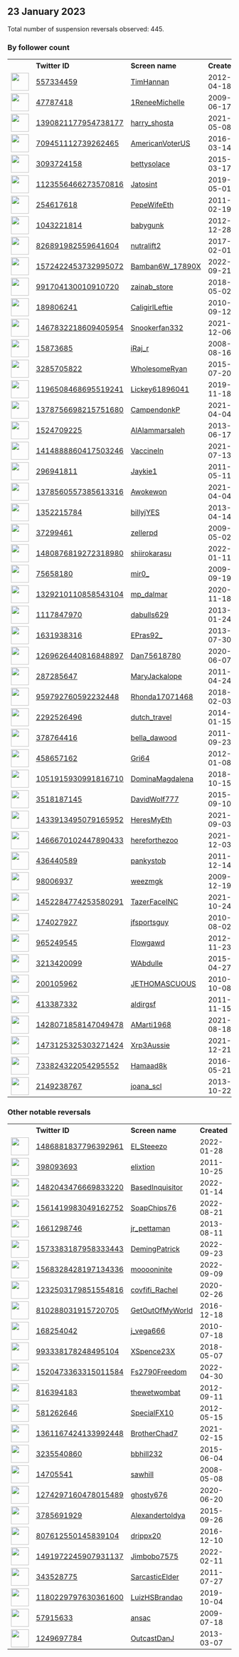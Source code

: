 
## 23 January 2023
Total number of suspension reversals observed: 445.

### By follower count
<table><tr><th></th><th align="left">Twitter ID</th><th align="left">Screen name</th>
<th align="left">Created</th><th align="left">Status</th><th align="left">Suspended</th><th align="left">Followers</th>
<tr><td><a href="https://pbs.twimg.com/profile_images/1630630808246517760/OZ96_vAZ_normal.jpg"><img src="https://pbs.twimg.com/profile_images/1630630808246517760/OZ96_vAZ_normal.jpg" width="40px" height="40px" align="center"/></a></td><td><a href="https://twitter.com/intent/user?user_id=557334459">557334459</a></td><td><a href="https://twitter.com/TimHannan">TimHannan</a></td><td>2012-04-18</td><td align="center"></td><td>2022-12-29</td><td>101114</td></tr>
<tr><td><a href="https://pbs.twimg.com/profile_images/1648801809249566721/BRMSKny2_normal.jpg"><img src="https://pbs.twimg.com/profile_images/1648801809249566721/BRMSKny2_normal.jpg" width="40px" height="40px" align="center"/></a></td><td><a href="https://twitter.com/intent/user?user_id=47787418">47787418</a></td><td><a href="https://twitter.com/1ReneeMichelle">1ReneeMichelle</a></td><td>2009-06-17</td><td align="center"></td><td>2022-11-15</td><td>56891</td></tr>
<tr><td><a href="https://pbs.twimg.com/profile_images/1654334276698251264/VSPzwegB_normal.jpg"><img src="https://pbs.twimg.com/profile_images/1654334276698251264/VSPzwegB_normal.jpg" width="40px" height="40px" align="center"/></a></td><td><a href="https://twitter.com/intent/user?user_id=1390821177954738177">1390821177954738177</a></td><td><a href="https://twitter.com/harry_shosta">harry_shosta</a></td><td>2021-05-08</td><td align="center"></td><td>2023-01-18</td><td>39784</td></tr>
<tr><td><a href="https://pbs.twimg.com/profile_images/1618259640785174530/EVe6wSZH_normal.jpg"><img src="https://pbs.twimg.com/profile_images/1618259640785174530/EVe6wSZH_normal.jpg" width="40px" height="40px" align="center"/></a></td><td><a href="https://twitter.com/intent/user?user_id=709451112739262465">709451112739262465</a></td><td><a href="https://twitter.com/AmericanVoterUS">AmericanVoterUS</a></td><td>2016-03-14</td><td align="center"></td><td></td><td>38583</td></tr>
<tr><td><a href="https://pbs.twimg.com/profile_images/1643669004341637120/izBccIlQ_normal.jpg"><img src="https://pbs.twimg.com/profile_images/1643669004341637120/izBccIlQ_normal.jpg" width="40px" height="40px" align="center"/></a></td><td><a href="https://twitter.com/intent/user?user_id=3093724158">3093724158</a></td><td><a href="https://twitter.com/bettysolace">bettysolace</a></td><td>2015-03-17</td><td align="center"></td><td>2022-09-16</td><td>34715</td></tr>
<tr><td><a href="https://pbs.twimg.com/profile_images/1626053654695518210/29qc9ALy_normal.jpg"><img src="https://pbs.twimg.com/profile_images/1626053654695518210/29qc9ALy_normal.jpg" width="40px" height="40px" align="center"/></a></td><td><a href="https://twitter.com/intent/user?user_id=1123556466273570816">1123556466273570816</a></td><td><a href="https://twitter.com/Jatosint">Jatosint</a></td><td>2019-05-01</td><td align="center"></td><td>2022-12-31</td><td>22260</td></tr>
<tr><td><a href="https://pbs.twimg.com/profile_images/1651775590851313664/F7R_sLRp_normal.jpg"><img src="https://pbs.twimg.com/profile_images/1651775590851313664/F7R_sLRp_normal.jpg" width="40px" height="40px" align="center"/></a></td><td><a href="https://twitter.com/intent/user?user_id=254617618">254617618</a></td><td><a href="https://twitter.com/PepeWifeEth">PepeWifeEth</a></td><td>2011-02-19</td><td align="center"></td><td>2023-01-10</td><td>17715</td></tr>
<tr><td><a href="https://pbs.twimg.com/profile_images/1602897132914024448/mu__y59z_normal.jpg"><img src="https://pbs.twimg.com/profile_images/1602897132914024448/mu__y59z_normal.jpg" width="40px" height="40px" align="center"/></a></td><td><a href="https://twitter.com/intent/user?user_id=1043221814">1043221814</a></td><td><a href="https://twitter.com/babygunk">babygunk</a></td><td>2012-12-28</td><td align="center"></td><td>2023-01-12</td><td>14966</td></tr>
<tr><td><a href="https://pbs.twimg.com/profile_images/854656098627977221/FsWQXl4j_normal.jpg"><img src="https://pbs.twimg.com/profile_images/854656098627977221/FsWQXl4j_normal.jpg" width="40px" height="40px" align="center"/></a></td><td><a href="https://twitter.com/intent/user?user_id=826891982559641604">826891982559641604</a></td><td><a href="https://twitter.com/nutralift2">nutralift2</a></td><td>2017-02-01</td><td align="center"></td><td>2023-01-18</td><td>12957</td></tr>
<tr><td><a href="https://pbs.twimg.com/profile_images/1604988947997655040/yrK7-oez_normal.jpg"><img src="https://pbs.twimg.com/profile_images/1604988947997655040/yrK7-oez_normal.jpg" width="40px" height="40px" align="center"/></a></td><td><a href="https://twitter.com/intent/user?user_id=1572422453732995072">1572422453732995072</a></td><td><a href="https://twitter.com/Bamban6W_17890X">Bamban6W_17890X</a></td><td>2022-09-21</td><td align="center"></td><td>2023-01-16</td><td>12929</td></tr>
<tr><td><a href="https://pbs.twimg.com/profile_images/1639970429921116161/l081VvXD_normal.jpg"><img src="https://pbs.twimg.com/profile_images/1639970429921116161/l081VvXD_normal.jpg" width="40px" height="40px" align="center"/></a></td><td><a href="https://twitter.com/intent/user?user_id=991704130010910720">991704130010910720</a></td><td><a href="https://twitter.com/zainab_store">zainab_store</a></td><td>2018-05-02</td><td align="center"></td><td>2023-01-18</td><td>12526</td></tr>
<tr><td><a href="https://pbs.twimg.com/profile_images/927972058297802752/OwtQKvqg_normal.jpg"><img src="https://pbs.twimg.com/profile_images/927972058297802752/OwtQKvqg_normal.jpg" width="40px" height="40px" align="center"/></a></td><td><a href="https://twitter.com/intent/user?user_id=189806241">189806241</a></td><td><a href="https://twitter.com/CaligirlLeftie">CaligirlLeftie</a></td><td>2010-09-12</td><td align="center"></td><td>2022-06-13</td><td>12116</td></tr>
<tr><td><a href="https://pbs.twimg.com/profile_images/1570533323813916672/i4XlVNR__normal.jpg"><img src="https://pbs.twimg.com/profile_images/1570533323813916672/i4XlVNR__normal.jpg" width="40px" height="40px" align="center"/></a></td><td><a href="https://twitter.com/intent/user?user_id=1467832218609405954">1467832218609405954</a></td><td><a href="https://twitter.com/Snookerfan332">Snookerfan332</a></td><td>2021-12-06</td><td align="center"></td><td>2022-11-28</td><td>9215</td></tr>
<tr><td><a href="https://pbs.twimg.com/profile_images/1557178312245489664/ckF4jUwt_normal.jpg"><img src="https://pbs.twimg.com/profile_images/1557178312245489664/ckF4jUwt_normal.jpg" width="40px" height="40px" align="center"/></a></td><td><a href="https://twitter.com/intent/user?user_id=15873685">15873685</a></td><td><a href="https://twitter.com/iRaj_r">iRaj_r</a></td><td>2008-08-16</td><td align="center"></td><td>2023-01-18</td><td>8983</td></tr>
<tr><td><a href="https://pbs.twimg.com/profile_images/1528557809318625282/OVxRumSx_normal.jpg"><img src="https://pbs.twimg.com/profile_images/1528557809318625282/OVxRumSx_normal.jpg" width="40px" height="40px" align="center"/></a></td><td><a href="https://twitter.com/intent/user?user_id=3285705822">3285705822</a></td><td><a href="https://twitter.com/WholesomeRyan">WholesomeRyan</a></td><td>2015-07-20</td><td align="center">🔒</td><td>2022-10-28</td><td>8932</td></tr>
<tr><td><a href="https://pbs.twimg.com/profile_images/1644918863656812544/X3u2WGLX_normal.jpg"><img src="https://pbs.twimg.com/profile_images/1644918863656812544/X3u2WGLX_normal.jpg" width="40px" height="40px" align="center"/></a></td><td><a href="https://twitter.com/intent/user?user_id=1196508468695519241">1196508468695519241</a></td><td><a href="https://twitter.com/Lickey61896041">Lickey61896041</a></td><td>2019-11-18</td><td align="center"></td><td>2023-01-18</td><td>8679</td></tr>
<tr><td><a href="https://pbs.twimg.com/profile_images/1648804258198745088/E70tqcJq_normal.jpg"><img src="https://pbs.twimg.com/profile_images/1648804258198745088/E70tqcJq_normal.jpg" width="40px" height="40px" align="center"/></a></td><td><a href="https://twitter.com/intent/user?user_id=1378756698215751680">1378756698215751680</a></td><td><a href="https://twitter.com/CampendonkP">CampendonkP</a></td><td>2021-04-04</td><td align="center"></td><td>2023-01-14</td><td>7308</td></tr>
<tr><td><a href="https://pbs.twimg.com/profile_images/1628363681036640256/9t4fCQ08_normal.jpg"><img src="https://pbs.twimg.com/profile_images/1628363681036640256/9t4fCQ08_normal.jpg" width="40px" height="40px" align="center"/></a></td><td><a href="https://twitter.com/intent/user?user_id=1524709225">1524709225</a></td><td><a href="https://twitter.com/AlAlammarsaleh">AlAlammarsaleh</a></td><td>2013-06-17</td><td align="center"></td><td>2023-01-10</td><td>7139</td></tr>
<tr><td><a href="https://pbs.twimg.com/profile_images/1469044233034162178/FSGTcbZP_normal.jpg"><img src="https://pbs.twimg.com/profile_images/1469044233034162178/FSGTcbZP_normal.jpg" width="40px" height="40px" align="center"/></a></td><td><a href="https://twitter.com/intent/user?user_id=1414888860417503246">1414888860417503246</a></td><td><a href="https://twitter.com/VaccineIn">VaccineIn</a></td><td>2021-07-13</td><td align="center"></td><td>2022-10-29</td><td>7068</td></tr>
<tr><td><a href="https://pbs.twimg.com/profile_images/621036861876736000/sLZGNbTQ_normal.jpg"><img src="https://pbs.twimg.com/profile_images/621036861876736000/sLZGNbTQ_normal.jpg" width="40px" height="40px" align="center"/></a></td><td><a href="https://twitter.com/intent/user?user_id=296941811">296941811</a></td><td><a href="https://twitter.com/Jaykie1">Jaykie1</a></td><td>2011-05-11</td><td align="center"></td><td>2023-01-15</td><td>6967</td></tr>
<tr><td><a href="https://pbs.twimg.com/profile_images/1643336191100502019/zRAbxxcG_normal.png"><img src="https://pbs.twimg.com/profile_images/1643336191100502019/zRAbxxcG_normal.png" width="40px" height="40px" align="center"/></a></td><td><a href="https://twitter.com/intent/user?user_id=1378560557385613316">1378560557385613316</a></td><td><a href="https://twitter.com/Awokewon">Awokewon</a></td><td>2021-04-04</td><td align="center"></td><td>2023-01-18</td><td>6755</td></tr>
<tr><td><a href="https://pbs.twimg.com/profile_images/631853417875374080/MNhJ18lM_normal.png"><img src="https://pbs.twimg.com/profile_images/631853417875374080/MNhJ18lM_normal.png" width="40px" height="40px" align="center"/></a></td><td><a href="https://twitter.com/intent/user?user_id=1352215784">1352215784</a></td><td><a href="https://twitter.com/billyjYES">billyjYES</a></td><td>2013-04-14</td><td align="center"></td><td></td><td>5930</td></tr>
<tr><td><a href="https://pbs.twimg.com/profile_images/1378495681657180160/7a6SVzvB_normal.jpg"><img src="https://pbs.twimg.com/profile_images/1378495681657180160/7a6SVzvB_normal.jpg" width="40px" height="40px" align="center"/></a></td><td><a href="https://twitter.com/intent/user?user_id=37299461">37299461</a></td><td><a href="https://twitter.com/zellerpd">zellerpd</a></td><td>2009-05-02</td><td align="center"></td><td>2023-01-04</td><td>5902</td></tr>
<tr><td><a href="https://pbs.twimg.com/profile_images/1631828187339452416/iiGNetRx_normal.jpg"><img src="https://pbs.twimg.com/profile_images/1631828187339452416/iiGNetRx_normal.jpg" width="40px" height="40px" align="center"/></a></td><td><a href="https://twitter.com/intent/user?user_id=1480876819272318980">1480876819272318980</a></td><td><a href="https://twitter.com/shiirokarasu">shiirokarasu</a></td><td>2022-01-11</td><td align="center"></td><td>2023-01-07</td><td>5819</td></tr>
<tr><td><a href="https://pbs.twimg.com/profile_images/1397784541410992130/zOw9Pzwd_normal.jpg"><img src="https://pbs.twimg.com/profile_images/1397784541410992130/zOw9Pzwd_normal.jpg" width="40px" height="40px" align="center"/></a></td><td><a href="https://twitter.com/intent/user?user_id=75658180">75658180</a></td><td><a href="https://twitter.com/mir0_">mir0_</a></td><td>2009-09-19</td><td align="center"></td><td>2023-01-18</td><td>5449</td></tr>
<tr><td><a href="https://pbs.twimg.com/profile_images/1608681545036070913/JkyJhEb7_normal.jpg"><img src="https://pbs.twimg.com/profile_images/1608681545036070913/JkyJhEb7_normal.jpg" width="40px" height="40px" align="center"/></a></td><td><a href="https://twitter.com/intent/user?user_id=1329210110858543104">1329210110858543104</a></td><td><a href="https://twitter.com/mp_dalmar">mp_dalmar</a></td><td>2020-11-18</td><td align="center"></td><td>2023-01-15</td><td>5234</td></tr>
<tr><td><a href="https://pbs.twimg.com/profile_images/1520245048612433920/P_cVXcaK_normal.jpg"><img src="https://pbs.twimg.com/profile_images/1520245048612433920/P_cVXcaK_normal.jpg" width="40px" height="40px" align="center"/></a></td><td><a href="https://twitter.com/intent/user?user_id=1117847970">1117847970</a></td><td><a href="https://twitter.com/dabulls629">dabulls629</a></td><td>2013-01-24</td><td align="center"></td><td>2023-01-12</td><td>5225</td></tr>
<tr><td><a href="https://pbs.twimg.com/profile_images/1532065535227498497/ZY__NOK0_normal.jpg"><img src="https://pbs.twimg.com/profile_images/1532065535227498497/ZY__NOK0_normal.jpg" width="40px" height="40px" align="center"/></a></td><td><a href="https://twitter.com/intent/user?user_id=1631938316">1631938316</a></td><td><a href="https://twitter.com/EPras92_">EPras92_</a></td><td>2013-07-30</td><td align="center"></td><td>2022-11-17</td><td>5216</td></tr>
<tr><td><a href="https://pbs.twimg.com/profile_images/1310103037516476420/MUB-BYph_normal.jpg"><img src="https://pbs.twimg.com/profile_images/1310103037516476420/MUB-BYph_normal.jpg" width="40px" height="40px" align="center"/></a></td><td><a href="https://twitter.com/intent/user?user_id=1269626440816848897">1269626440816848897</a></td><td><a href="https://twitter.com/Dan75618780">Dan75618780</a></td><td>2020-06-07</td><td align="center">🚫</td><td>2023-01-19</td><td>5054</td></tr>
<tr><td><a href="https://pbs.twimg.com/profile_images/1483467908953120772/-C4YXKHL_normal.jpg"><img src="https://pbs.twimg.com/profile_images/1483467908953120772/-C4YXKHL_normal.jpg" width="40px" height="40px" align="center"/></a></td><td><a href="https://twitter.com/intent/user?user_id=287285647">287285647</a></td><td><a href="https://twitter.com/MaryJackalope">MaryJackalope</a></td><td>2011-04-24</td><td align="center"></td><td>2023-01-15</td><td>4111</td></tr>
<tr><td><a href="https://pbs.twimg.com/profile_images/1542544393197977601/uiMjUc-W_normal.jpg"><img src="https://pbs.twimg.com/profile_images/1542544393197977601/uiMjUc-W_normal.jpg" width="40px" height="40px" align="center"/></a></td><td><a href="https://twitter.com/intent/user?user_id=959792760592232448">959792760592232448</a></td><td><a href="https://twitter.com/Rhonda17071468">Rhonda17071468</a></td><td>2018-02-03</td><td align="center"></td><td>2022-10-29</td><td>4086</td></tr>
<tr><td><a href="https://pbs.twimg.com/profile_images/1379425799132958733/uJ1R6gcU_normal.jpg"><img src="https://pbs.twimg.com/profile_images/1379425799132958733/uJ1R6gcU_normal.jpg" width="40px" height="40px" align="center"/></a></td><td><a href="https://twitter.com/intent/user?user_id=2292526496">2292526496</a></td><td><a href="https://twitter.com/dutch_travel">dutch_travel</a></td><td>2014-01-15</td><td align="center"></td><td>2023-01-15</td><td>3903</td></tr>
<tr><td><a href="https://pbs.twimg.com/profile_images/1642245561884475392/p6sdsEQ4_normal.jpg"><img src="https://pbs.twimg.com/profile_images/1642245561884475392/p6sdsEQ4_normal.jpg" width="40px" height="40px" align="center"/></a></td><td><a href="https://twitter.com/intent/user?user_id=378764416">378764416</a></td><td><a href="https://twitter.com/bella_dawood">bella_dawood</a></td><td>2011-09-23</td><td align="center"></td><td>2023-01-15</td><td>3730</td></tr>
<tr><td><a href="https://pbs.twimg.com/profile_images/1618485684511055872/4yvVGRDN_normal.jpg"><img src="https://pbs.twimg.com/profile_images/1618485684511055872/4yvVGRDN_normal.jpg" width="40px" height="40px" align="center"/></a></td><td><a href="https://twitter.com/intent/user?user_id=458657162">458657162</a></td><td><a href="https://twitter.com/Gri64">Gri64</a></td><td>2012-01-08</td><td align="center"></td><td></td><td>3677</td></tr>
<tr><td><a href="https://pbs.twimg.com/profile_images/1576941115990835200/HNMdqebj_normal.jpg"><img src="https://pbs.twimg.com/profile_images/1576941115990835200/HNMdqebj_normal.jpg" width="40px" height="40px" align="center"/></a></td><td><a href="https://twitter.com/intent/user?user_id=1051915930991816710">1051915930991816710</a></td><td><a href="https://twitter.com/DominaMagdalena">DominaMagdalena</a></td><td>2018-10-15</td><td align="center">🔒</td><td>2023-01-17</td><td>3474</td></tr>
<tr><td><a href="https://pbs.twimg.com/profile_images/642042175237173248/UNAI88pR_normal.jpg"><img src="https://pbs.twimg.com/profile_images/642042175237173248/UNAI88pR_normal.jpg" width="40px" height="40px" align="center"/></a></td><td><a href="https://twitter.com/intent/user?user_id=3518187145">3518187145</a></td><td><a href="https://twitter.com/DavidWolf777">DavidWolf777</a></td><td>2015-09-10</td><td align="center"></td><td>2022-09-22</td><td>3377</td></tr>
<tr><td><a href="https://pbs.twimg.com/profile_images/1644361335713726471/0R0FExz5_normal.png"><img src="https://pbs.twimg.com/profile_images/1644361335713726471/0R0FExz5_normal.png" width="40px" height="40px" align="center"/></a></td><td><a href="https://twitter.com/intent/user?user_id=1433913495079165952">1433913495079165952</a></td><td><a href="https://twitter.com/HeresMyEth">HeresMyEth</a></td><td>2021-09-03</td><td align="center"></td><td>2023-01-16</td><td>3302</td></tr>
<tr><td><a href="https://pbs.twimg.com/profile_images/1642356830029377536/m0ZwEU4i_normal.jpg"><img src="https://pbs.twimg.com/profile_images/1642356830029377536/m0ZwEU4i_normal.jpg" width="40px" height="40px" align="center"/></a></td><td><a href="https://twitter.com/intent/user?user_id=1466670102447890433">1466670102447890433</a></td><td><a href="https://twitter.com/hereforthezoo">hereforthezoo</a></td><td>2021-12-03</td><td align="center"></td><td>2023-01-17</td><td>3293</td></tr>
<tr><td><a href="https://pbs.twimg.com/profile_images/1617548500237180928/n4ESv4tV_normal.jpg"><img src="https://pbs.twimg.com/profile_images/1617548500237180928/n4ESv4tV_normal.jpg" width="40px" height="40px" align="center"/></a></td><td><a href="https://twitter.com/intent/user?user_id=436440589">436440589</a></td><td><a href="https://twitter.com/pankystob">pankystob</a></td><td>2011-12-14</td><td align="center"></td><td></td><td>3144</td></tr>
<tr><td><a href="https://pbs.twimg.com/profile_images/1077551666071711744/xzpZc_WE_normal.jpg"><img src="https://pbs.twimg.com/profile_images/1077551666071711744/xzpZc_WE_normal.jpg" width="40px" height="40px" align="center"/></a></td><td><a href="https://twitter.com/intent/user?user_id=98006937">98006937</a></td><td><a href="https://twitter.com/weezmgk">weezmgk</a></td><td>2009-12-19</td><td align="center"></td><td>2022-11-02</td><td>3132</td></tr>
<tr><td><a href="https://pbs.twimg.com/profile_images/1654323037351682053/Yfg25Wex_normal.jpg"><img src="https://pbs.twimg.com/profile_images/1654323037351682053/Yfg25Wex_normal.jpg" width="40px" height="40px" align="center"/></a></td><td><a href="https://twitter.com/intent/user?user_id=1452284774253580291">1452284774253580291</a></td><td><a href="https://twitter.com/TazerFaceINC">TazerFaceINC</a></td><td>2021-10-24</td><td align="center"></td><td>2023-01-18</td><td>3084</td></tr>
<tr><td><a href="https://pbs.twimg.com/profile_images/1644496430168698880/SobHuGUb_normal.jpg"><img src="https://pbs.twimg.com/profile_images/1644496430168698880/SobHuGUb_normal.jpg" width="40px" height="40px" align="center"/></a></td><td><a href="https://twitter.com/intent/user?user_id=174027927">174027927</a></td><td><a href="https://twitter.com/jfsportsguy">jfsportsguy</a></td><td>2010-08-02</td><td align="center"></td><td>2023-01-18</td><td>2842</td></tr>
<tr><td><a href="https://pbs.twimg.com/profile_images/1649176010493919234/uCdQ2ntS_normal.jpg"><img src="https://pbs.twimg.com/profile_images/1649176010493919234/uCdQ2ntS_normal.jpg" width="40px" height="40px" align="center"/></a></td><td><a href="https://twitter.com/intent/user?user_id=965249545">965249545</a></td><td><a href="https://twitter.com/Flowgawd">Flowgawd</a></td><td>2012-11-23</td><td align="center">🔒</td><td>2023-01-08</td><td>2637</td></tr>
<tr><td><a href="https://pbs.twimg.com/profile_images/1202119976548753408/Pzv54m3W_normal.jpg"><img src="https://pbs.twimg.com/profile_images/1202119976548753408/Pzv54m3W_normal.jpg" width="40px" height="40px" align="center"/></a></td><td><a href="https://twitter.com/intent/user?user_id=3213420099">3213420099</a></td><td><a href="https://twitter.com/WAbdulle">WAbdulle</a></td><td>2015-04-27</td><td align="center"></td><td>2023-01-15</td><td>2583</td></tr>
<tr><td><a href="https://pbs.twimg.com/profile_images/1570825137200439301/e_mtOyIB_normal.jpg"><img src="https://pbs.twimg.com/profile_images/1570825137200439301/e_mtOyIB_normal.jpg" width="40px" height="40px" align="center"/></a></td><td><a href="https://twitter.com/intent/user?user_id=200105962">200105962</a></td><td><a href="https://twitter.com/JETHOMASCUOUS">JETHOMASCUOUS</a></td><td>2010-10-08</td><td align="center"></td><td>2022-10-02</td><td>2481</td></tr>
<tr><td><a href="https://pbs.twimg.com/profile_images/1436005586169180162/y_a94rwW_normal.jpg"><img src="https://pbs.twimg.com/profile_images/1436005586169180162/y_a94rwW_normal.jpg" width="40px" height="40px" align="center"/></a></td><td><a href="https://twitter.com/intent/user?user_id=413387332">413387332</a></td><td><a href="https://twitter.com/aldirgsf">aldirgsf</a></td><td>2011-11-15</td><td align="center"></td><td>2022-07-03</td><td>2418</td></tr>
<tr><td><a href="https://pbs.twimg.com/profile_images/1580271971622965252/8FmjqGwC_normal.jpg"><img src="https://pbs.twimg.com/profile_images/1580271971622965252/8FmjqGwC_normal.jpg" width="40px" height="40px" align="center"/></a></td><td><a href="https://twitter.com/intent/user?user_id=1428071858147049478">1428071858147049478</a></td><td><a href="https://twitter.com/AMarti1968">AMarti1968</a></td><td>2021-08-18</td><td align="center"></td><td>2022-12-07</td><td>2371</td></tr>
<tr><td><a href="https://pbs.twimg.com/profile_images/1505091715090481153/EX847Fx0_normal.jpg"><img src="https://pbs.twimg.com/profile_images/1505091715090481153/EX847Fx0_normal.jpg" width="40px" height="40px" align="center"/></a></td><td><a href="https://twitter.com/intent/user?user_id=1473125325303271424">1473125325303271424</a></td><td><a href="https://twitter.com/Xrp3Aussie">Xrp3Aussie</a></td><td>2021-12-21</td><td align="center"></td><td>2023-01-14</td><td>2354</td></tr>
<tr><td><a href="https://pbs.twimg.com/profile_images/1649057865745813506/mX3zgi6c_normal.jpg"><img src="https://pbs.twimg.com/profile_images/1649057865745813506/mX3zgi6c_normal.jpg" width="40px" height="40px" align="center"/></a></td><td><a href="https://twitter.com/intent/user?user_id=733824322054295552">733824322054295552</a></td><td><a href="https://twitter.com/Hamaad8k">Hamaad8k</a></td><td>2016-05-21</td><td align="center"></td><td>2023-01-13</td><td>2306</td></tr>
<tr><td><a href="https://pbs.twimg.com/profile_images/1618642271330508801/3sIsg69B_normal.jpg"><img src="https://pbs.twimg.com/profile_images/1618642271330508801/3sIsg69B_normal.jpg" width="40px" height="40px" align="center"/></a></td><td><a href="https://twitter.com/intent/user?user_id=2149238767">2149238767</a></td><td><a href="https://twitter.com/joana_scl">joana_scl</a></td><td>2013-10-22</td><td align="center"></td><td>2023-01-16</td><td>2240</td></tr>
</table>

### Other notable reversals
<table><tr><th></th><th align="left">Twitter ID</th><th align="left">Screen name</th>
<th align="left">Created</th><th align="left">Status</th><th align="left">Suspended</th><th align="left">Followers</th>
<tr><td><a href="https://pbs.twimg.com/profile_images/1643401688542478336/-qYWtEuf_normal.jpg"><img src="https://pbs.twimg.com/profile_images/1643401688542478336/-qYWtEuf_normal.jpg" width="40px" height="40px" align="center"/></a></td><td><a href="https://twitter.com/intent/user?user_id=1486881837796392961">1486881837796392961</a></td><td><a href="https://twitter.com/El_Steeezo">El_Steeezo</a></td><td>2022-01-28</td><td align="center"></td><td>2023-01-12</td><td>1445</td></tr>
<tr><td><a href="https://pbs.twimg.com/profile_images/1606438689/face_pic_normal.jpg"><img src="https://pbs.twimg.com/profile_images/1606438689/face_pic_normal.jpg" width="40px" height="40px" align="center"/></a></td><td><a href="https://twitter.com/intent/user?user_id=398093693">398093693</a></td><td><a href="https://twitter.com/elixtion">elixtion</a></td><td>2011-10-25</td><td align="center">🚫</td><td>2023-01-15</td><td>79</td></tr>
<tr><td><a href="https://pbs.twimg.com/profile_images/1650213257414602758/CUHlqFO1_normal.jpg"><img src="https://pbs.twimg.com/profile_images/1650213257414602758/CUHlqFO1_normal.jpg" width="40px" height="40px" align="center"/></a></td><td><a href="https://twitter.com/intent/user?user_id=1482043476669833220">1482043476669833220</a></td><td><a href="https://twitter.com/BasedInquisitor">BasedInquisitor</a></td><td>2022-01-14</td><td align="center"></td><td>2023-01-15</td><td>23</td></tr>
<tr><td><a href="https://pbs.twimg.com/profile_images/1569952373547622400/6KECHPan_normal.jpg"><img src="https://pbs.twimg.com/profile_images/1569952373547622400/6KECHPan_normal.jpg" width="40px" height="40px" align="center"/></a></td><td><a href="https://twitter.com/intent/user?user_id=1561419983049162752">1561419983049162752</a></td><td><a href="https://twitter.com/SoapChips76">SoapChips76</a></td><td>2022-08-21</td><td align="center"></td><td>2023-01-15</td><td>411</td></tr>
<tr><td><a href="https://pbs.twimg.com/profile_images/1524231350382903296/UYSu-Y4M_normal.jpg"><img src="https://pbs.twimg.com/profile_images/1524231350382903296/UYSu-Y4M_normal.jpg" width="40px" height="40px" align="center"/></a></td><td><a href="https://twitter.com/intent/user?user_id=1661298746">1661298746</a></td><td><a href="https://twitter.com/jr_pettaman">jr_pettaman</a></td><td>2013-08-11</td><td align="center"></td><td>2022-12-24</td><td>1084</td></tr>
<tr><td><a href="https://pbs.twimg.com/profile_images/1588598024258789376/7Hg83DuN_normal.jpg"><img src="https://pbs.twimg.com/profile_images/1588598024258789376/7Hg83DuN_normal.jpg" width="40px" height="40px" align="center"/></a></td><td><a href="https://twitter.com/intent/user?user_id=1573383187958333443">1573383187958333443</a></td><td><a href="https://twitter.com/DemingPatrick">DemingPatrick</a></td><td>2022-09-23</td><td align="center"></td><td>2022-12-16</td><td>197</td></tr>
<tr><td><a href="https://pbs.twimg.com/profile_images/1653875599595675649/lw00W8jp_normal.jpg"><img src="https://pbs.twimg.com/profile_images/1653875599595675649/lw00W8jp_normal.jpg" width="40px" height="40px" align="center"/></a></td><td><a href="https://twitter.com/intent/user?user_id=1568328428197134336">1568328428197134336</a></td><td><a href="https://twitter.com/mooooninite">mooooninite</a></td><td>2022-09-09</td><td align="center"></td><td>2023-01-19</td><td>37</td></tr>
<tr><td><a href="https://pbs.twimg.com/profile_images/1232505779527311366/3Evv4nV2_normal.jpg"><img src="https://pbs.twimg.com/profile_images/1232505779527311366/3Evv4nV2_normal.jpg" width="40px" height="40px" align="center"/></a></td><td><a href="https://twitter.com/intent/user?user_id=1232503179851554816">1232503179851554816</a></td><td><a href="https://twitter.com/covfifi_Rachel">covfifi_Rachel</a></td><td>2020-02-26</td><td align="center"></td><td>2023-01-14</td><td>162</td></tr>
<tr><td><a href="https://pbs.twimg.com/profile_images/1232386996540264450/i5FiapvL_normal.jpg"><img src="https://pbs.twimg.com/profile_images/1232386996540264450/i5FiapvL_normal.jpg" width="40px" height="40px" align="center"/></a></td><td><a href="https://twitter.com/intent/user?user_id=810288031915720705">810288031915720705</a></td><td><a href="https://twitter.com/GetOutOfMyWorld">GetOutOfMyWorld</a></td><td>2016-12-18</td><td align="center"></td><td>2022-12-07</td><td>716</td></tr>
<tr><td><a href="https://pbs.twimg.com/profile_images/609916699668709376/-TGf72Cy_normal.jpg"><img src="https://pbs.twimg.com/profile_images/609916699668709376/-TGf72Cy_normal.jpg" width="40px" height="40px" align="center"/></a></td><td><a href="https://twitter.com/intent/user?user_id=168254042">168254042</a></td><td><a href="https://twitter.com/j_vega666">j_vega666</a></td><td>2010-07-18</td><td align="center"></td><td>2023-01-17</td><td>39</td></tr>
<tr><td><a href="https://pbs.twimg.com/profile_images/1286145390811598848/3e_43_dA_normal.jpg"><img src="https://pbs.twimg.com/profile_images/1286145390811598848/3e_43_dA_normal.jpg" width="40px" height="40px" align="center"/></a></td><td><a href="https://twitter.com/intent/user?user_id=993338178248495104">993338178248495104</a></td><td><a href="https://twitter.com/XSpence23X">XSpence23X</a></td><td>2018-05-07</td><td align="center"></td><td>2023-01-13</td><td>181</td></tr>
<tr><td><a href="https://pbs.twimg.com/profile_images/1600589580687794178/38eELN5a_normal.jpg"><img src="https://pbs.twimg.com/profile_images/1600589580687794178/38eELN5a_normal.jpg" width="40px" height="40px" align="center"/></a></td><td><a href="https://twitter.com/intent/user?user_id=1520473363315011584">1520473363315011584</a></td><td><a href="https://twitter.com/Fs2790Freedom">Fs2790Freedom</a></td><td>2022-04-30</td><td align="center"></td><td>2023-01-18</td><td>777</td></tr>
<tr><td><a href="https://pbs.twimg.com/profile_images/1590135323471876103/IFwXxyHh_normal.jpg"><img src="https://pbs.twimg.com/profile_images/1590135323471876103/IFwXxyHh_normal.jpg" width="40px" height="40px" align="center"/></a></td><td><a href="https://twitter.com/intent/user?user_id=816394183">816394183</a></td><td><a href="https://twitter.com/thewetwombat">thewetwombat</a></td><td>2012-09-11</td><td align="center"></td><td>2023-01-13</td><td>600</td></tr>
<tr><td><a href="https://pbs.twimg.com/profile_images/1653868740449124353/GMRCYOZM_normal.jpg"><img src="https://pbs.twimg.com/profile_images/1653868740449124353/GMRCYOZM_normal.jpg" width="40px" height="40px" align="center"/></a></td><td><a href="https://twitter.com/intent/user?user_id=581262646">581262646</a></td><td><a href="https://twitter.com/SpecialFX10">SpecialFX10</a></td><td>2012-05-15</td><td align="center"></td><td>2023-01-10</td><td>146</td></tr>
<tr><td><a href="https://pbs.twimg.com/profile_images/1558494402498236420/Kbxx7o0z_normal.jpg"><img src="https://pbs.twimg.com/profile_images/1558494402498236420/Kbxx7o0z_normal.jpg" width="40px" height="40px" align="center"/></a></td><td><a href="https://twitter.com/intent/user?user_id=1361167424133992448">1361167424133992448</a></td><td><a href="https://twitter.com/BrotherChad7">BrotherChad7</a></td><td>2021-02-15</td><td align="center"></td><td>2023-01-16</td><td>933</td></tr>
<tr><td><a href="https://pbs.twimg.com/profile_images/1409287188508930050/eKQUIdER_normal.jpg"><img src="https://pbs.twimg.com/profile_images/1409287188508930050/eKQUIdER_normal.jpg" width="40px" height="40px" align="center"/></a></td><td><a href="https://twitter.com/intent/user?user_id=3235540860">3235540860</a></td><td><a href="https://twitter.com/bbhill232">bbhill232</a></td><td>2015-06-04</td><td align="center"></td><td>2022-12-15</td><td>557</td></tr>
<tr><td><a href="https://pbs.twimg.com/profile_images/1548111206333837312/68gvkc-Z_normal.jpg"><img src="https://pbs.twimg.com/profile_images/1548111206333837312/68gvkc-Z_normal.jpg" width="40px" height="40px" align="center"/></a></td><td><a href="https://twitter.com/intent/user?user_id=14705541">14705541</a></td><td><a href="https://twitter.com/sawhill">sawhill</a></td><td>2008-05-08</td><td align="center">🔒</td><td>2023-01-18</td><td>1087</td></tr>
<tr><td><a href="https://pbs.twimg.com/profile_images/1624606630515191808/GZ44qrbo_normal.jpg"><img src="https://pbs.twimg.com/profile_images/1624606630515191808/GZ44qrbo_normal.jpg" width="40px" height="40px" align="center"/></a></td><td><a href="https://twitter.com/intent/user?user_id=1274297160478015489">1274297160478015489</a></td><td><a href="https://twitter.com/ghosty676">ghosty676</a></td><td>2020-06-20</td><td align="center">🚫</td><td>2023-01-18</td><td>323</td></tr>
<tr><td><a href="https://pbs.twimg.com/profile_images/1327456888234061824/V6xhB9Px_normal.jpg"><img src="https://pbs.twimg.com/profile_images/1327456888234061824/V6xhB9Px_normal.jpg" width="40px" height="40px" align="center"/></a></td><td><a href="https://twitter.com/intent/user?user_id=3785691929">3785691929</a></td><td><a href="https://twitter.com/Alexandertoldya">Alexandertoldya</a></td><td>2015-09-26</td><td align="center"></td><td>2023-01-18</td><td>55</td></tr>
<tr><td><a href="https://pbs.twimg.com/profile_images/1651649155633127426/W24nGzPN_normal.jpg"><img src="https://pbs.twimg.com/profile_images/1651649155633127426/W24nGzPN_normal.jpg" width="40px" height="40px" align="center"/></a></td><td><a href="https://twitter.com/intent/user?user_id=807612550145839104">807612550145839104</a></td><td><a href="https://twitter.com/drippx20">drippx20</a></td><td>2016-12-10</td><td align="center"></td><td>2023-01-17</td><td>263</td></tr>
<tr><td><a href="https://pbs.twimg.com/profile_images/1620447205562908672/MBSWeI5E_normal.jpg"><img src="https://pbs.twimg.com/profile_images/1620447205562908672/MBSWeI5E_normal.jpg" width="40px" height="40px" align="center"/></a></td><td><a href="https://twitter.com/intent/user?user_id=1491972245907931137">1491972245907931137</a></td><td><a href="https://twitter.com/Jimbobo7575">Jimbobo7575</a></td><td>2022-02-11</td><td align="center"></td><td>2022-12-03</td><td>310</td></tr>
<tr><td><a href="https://pbs.twimg.com/profile_images/1582223523581394944/fBOxHq05_normal.jpg"><img src="https://pbs.twimg.com/profile_images/1582223523581394944/fBOxHq05_normal.jpg" width="40px" height="40px" align="center"/></a></td><td><a href="https://twitter.com/intent/user?user_id=343528775">343528775</a></td><td><a href="https://twitter.com/SarcasticElder">SarcasticElder</a></td><td>2011-07-27</td><td align="center"></td><td>2023-01-18</td><td>650</td></tr>
<tr><td><a href="https://pbs.twimg.com/profile_images/1470978957176627200/WWWMUg6N_normal.jpg"><img src="https://pbs.twimg.com/profile_images/1470978957176627200/WWWMUg6N_normal.jpg" width="40px" height="40px" align="center"/></a></td><td><a href="https://twitter.com/intent/user?user_id=1180229797630361600">1180229797630361600</a></td><td><a href="https://twitter.com/LuizHSBrandao">LuizHSBrandao</a></td><td>2019-10-04</td><td align="center"></td><td>2022-12-17</td><td>727</td></tr>
<tr><td><a href="https://pbs.twimg.com/profile_images/1283115576596893696/aPSx-zvd_normal.jpg"><img src="https://pbs.twimg.com/profile_images/1283115576596893696/aPSx-zvd_normal.jpg" width="40px" height="40px" align="center"/></a></td><td><a href="https://twitter.com/intent/user?user_id=57915633">57915633</a></td><td><a href="https://twitter.com/ansac">ansac</a></td><td>2009-07-18</td><td align="center"></td><td>2023-01-16</td><td>150</td></tr>
<tr><td><a href="https://pbs.twimg.com/profile_images/1643440689752182784/kSQ21NHf_normal.jpg"><img src="https://pbs.twimg.com/profile_images/1643440689752182784/kSQ21NHf_normal.jpg" width="40px" height="40px" align="center"/></a></td><td><a href="https://twitter.com/intent/user?user_id=1249697784">1249697784</a></td><td><a href="https://twitter.com/OutcastDanJ">OutcastDanJ</a></td><td>2013-03-07</td><td align="center"></td><td>2023-01-13</td><td>671</td></tr>
</table>
